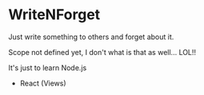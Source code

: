 # WriteNForget
Just write something to others and forget about it.
<p>Scope not defined yet, I don't what is that as well... LOL!!</p>
<p>It's just to learn Node.js</p>

- React (Views)
